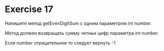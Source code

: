 # Exercise 17

Напишите метод getEvenDigitSum с одним параметром int number. 

Метод должен возвращать сумму четных цифр параметра int number. 

Если number отрицательное то следует вернуть -1.